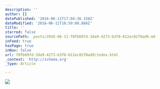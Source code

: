 ```yaml
---
description: ''
author: []
datePublished: '2016-06-11T17:04:36.158Z'
dateModified: '2016-06-11T16:59:08.886Z'
title: ''
starred: false
sourcePath: _posts/2016-06-11-f0fb697d-3da9-4273-b3f0-612ec02f8ad9.md
inFeed: true
hasPage: true
inNav: false
url: f0fb697d-3da9-4273-b3f0-612ec02f8ad9/index.html
_context: 'http://schema.org'
_type: Article

---
```

![](https://the-grid-user-content.s3-us-west-2.amazonaws.com/ab154c13-e1ef-4f85-8777-d015e707638d.jpg)